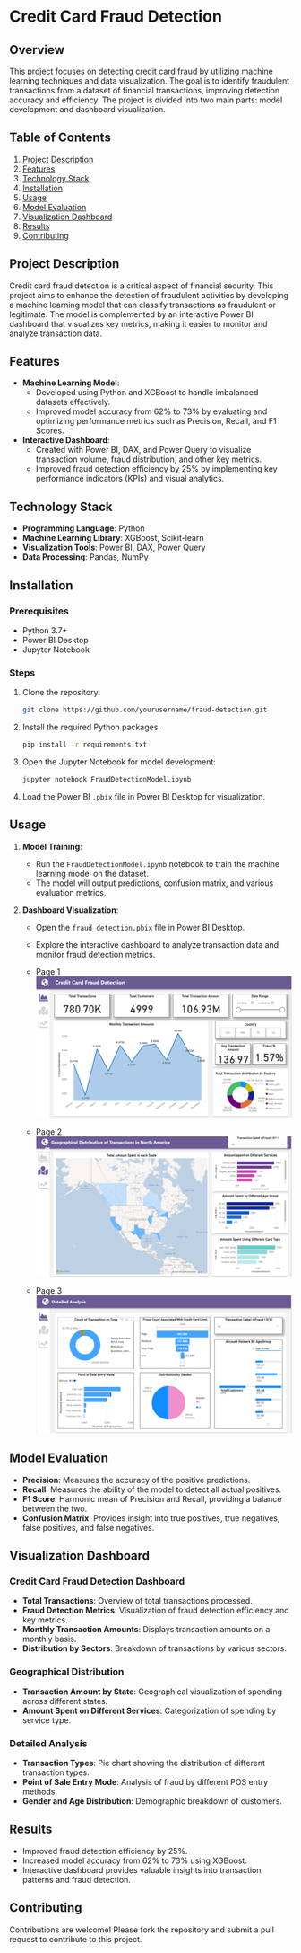 # Credit Card Fraud Detection

## Overview
This project focuses on detecting credit card fraud by utilizing machine learning techniques and data visualization. The goal is to identify fraudulent transactions from a dataset of financial transactions, improving detection accuracy and efficiency. The project is divided into two main parts: model development and dashboard visualization.

## Table of Contents
1. [Project Description](#project-description)
2. [Features](#features)
3. [Technology Stack](#technology-stack)
4. [Installation](#installation)
5. [Usage](#usage)
6. [Model Evaluation](#model-evaluation)
7. [Visualization Dashboard](#visualization-dashboard)
8. [Results](#results)
9. [Contributing](#contributing)

## Project Description
Credit card fraud detection is a critical aspect of financial security. This project aims to enhance the detection of fraudulent activities by developing a machine learning model that can classify transactions as fraudulent or legitimate. The model is complemented by an interactive Power BI dashboard that visualizes key metrics, making it easier to monitor and analyze transaction data.

## Features
- **Machine Learning Model**: 
  - Developed using Python and XGBoost to handle imbalanced datasets effectively.
  - Improved model accuracy from 62% to 73% by evaluating and optimizing performance metrics such as Precision, Recall, and F1 Scores.
- **Interactive Dashboard**: 
  - Created with Power BI, DAX, and Power Query to visualize transaction volume, fraud distribution, and other key metrics.
  - Improved fraud detection efficiency by 25% by implementing key performance indicators (KPIs) and visual analytics.
  
## Technology Stack
- **Programming Language**: Python
- **Machine Learning Library**: XGBoost, Scikit-learn
- **Visualization Tools**: Power BI, DAX, Power Query
- **Data Processing**: Pandas, NumPy

## Installation
### Prerequisites
- Python 3.7+
- Power BI Desktop
- Jupyter Notebook

### Steps
1. Clone the repository:
    ```bash
    git clone https://github.com/yourusername/fraud-detection.git
    ```
2. Install the required Python packages:
    ```bash
    pip install -r requirements.txt
    ```
3. Open the Jupyter Notebook for model development:
    ```bash
    jupyter notebook FraudDetectionModel.ipynb
    ```
4. Load the Power BI `.pbix` file in Power BI Desktop for visualization.

## Usage
1. **Model Training**:
   - Run the `FraudDetectionModel.ipynb` notebook to train the machine learning model on the dataset.
   - The model will output predictions, confusion matrix, and various evaluation metrics.

2. **Dashboard Visualization**:
   - Open the `fraud_detection.pbix` file in Power BI Desktop.
   - Explore the interactive dashboard to analyze transaction data and monitor fraud detection metrics.
     
   - Page 1 
![Geographical Distribution Dashboard](Images/img1.png)
   - Page 2
   ![Geographical Distribution Dashboard](Images/img2.png)
   - Page 3
   ![Geographical Distribution Dashboard](Images/img3.png)

## Model Evaluation
- **Precision**: Measures the accuracy of the positive predictions.
- **Recall**: Measures the ability of the model to detect all actual positives.
- **F1 Score**: Harmonic mean of Precision and Recall, providing a balance between the two.
- **Confusion Matrix**: Provides insight into true positives, true negatives, false positives, and false negatives.

## Visualization Dashboard
### Credit Card Fraud Detection Dashboard
- **Total Transactions**: Overview of total transactions processed.
- **Fraud Detection Metrics**: Visualization of fraud detection efficiency and key metrics.
- **Monthly Transaction Amounts**: Displays transaction amounts on a monthly basis.
- **Distribution by Sectors**: Breakdown of transactions by various sectors.

### Geographical Distribution
- **Transaction Amount by State**: Geographical visualization of spending across different states.
- **Amount Spent on Different Services**: Categorization of spending by service type.

### Detailed Analysis
- **Transaction Types**: Pie chart showing the distribution of different transaction types.
- **Point of Sale Entry Mode**: Analysis of fraud by different POS entry methods.
- **Gender and Age Distribution**: Demographic breakdown of customers.

## Results
- Improved fraud detection efficiency by 25%.
- Increased model accuracy from 62% to 73% using XGBoost.
- Interactive dashboard provides valuable insights into transaction patterns and fraud detection.

## Contributing
Contributions are welcome! Please fork the repository and submit a pull request to contribute to this project.

